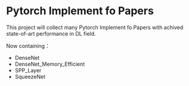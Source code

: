 # Pytorch Implement fo Papers



This project will collect many  Pytorch Implement fo Papers with achived state-of-art performance in DL field.

Now containing：

* DenseNet
* DenseNet_Memory_Efficient
* SPP_Layer
* SqueezeNet